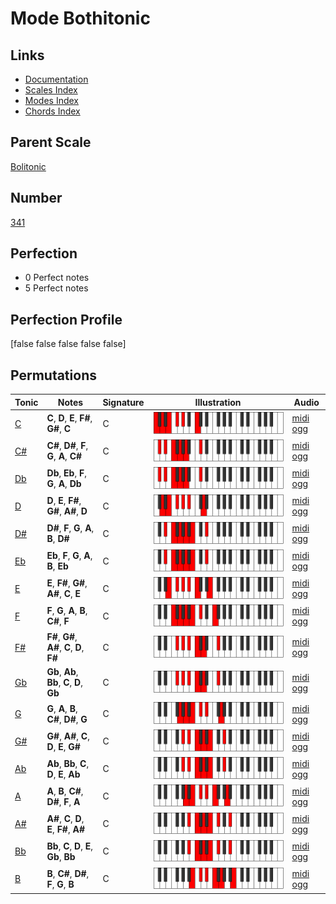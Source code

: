 # Mode Bothitonic

## Links

- [Documentation](index.md)
- [Scales Index](Scales.md)
- [Modes Index](Modes.md)
- [Chords Index](Chords.md)

## Parent Scale

[Bolitonic](ScaleBolitonic.md)

## Number

[341](https://ianring.com/musictheory/scales/341)

## Perfection

- 0 Perfect notes
- 5 Perfect notes

## Perfection Profile

[false false false false false]

## Permutations

| Tonic | Notes | Signature | Illustration | Audio |
|-------|-------|-----------|--------------|-------|
| [C](ModeCNaturalBothitonic.md) | **C**, **D**, **E**, **F#**, **G#**, **C** | C | ![CNaturalBothitonic](ModeCNaturalBothitonic.png) | [midi](ModeCNaturalBothitonic.mid) [ogg](ModeCNaturalBothitonic.ogg) |
| [C#](ModeCSharpBothitonic.md) | **C#**, **D#**, **F**, **G**, **A**, **C#** | C | ![CSharpBothitonic](ModeCSharpBothitonic.png) | [midi](ModeCSharpBothitonic.mid) [ogg](ModeCSharpBothitonic.ogg) |
| [Db](ModeDFlatBothitonic.md) | **Db**, **Eb**, **F**, **G**, **A**, **Db** | C | ![DFlatBothitonic](ModeDFlatBothitonic.png) | [midi](ModeDFlatBothitonic.mid) [ogg](ModeDFlatBothitonic.ogg) |
| [D](ModeDNaturalBothitonic.md) | **D**, **E**, **F#**, **G#**, **A#**, **D** | C | ![DNaturalBothitonic](ModeDNaturalBothitonic.png) | [midi](ModeDNaturalBothitonic.mid) [ogg](ModeDNaturalBothitonic.ogg) |
| [D#](ModeDSharpBothitonic.md) | **D#**, **F**, **G**, **A**, **B**, **D#** | C | ![DSharpBothitonic](ModeDSharpBothitonic.png) | [midi](ModeDSharpBothitonic.mid) [ogg](ModeDSharpBothitonic.ogg) |
| [Eb](ModeEFlatBothitonic.md) | **Eb**, **F**, **G**, **A**, **B**, **Eb** | C | ![EFlatBothitonic](ModeEFlatBothitonic.png) | [midi](ModeEFlatBothitonic.mid) [ogg](ModeEFlatBothitonic.ogg) |
| [E](ModeENaturalBothitonic.md) | **E**, **F#**, **G#**, **A#**, **C**, **E** | C | ![ENaturalBothitonic](ModeENaturalBothitonic.png) | [midi](ModeENaturalBothitonic.mid) [ogg](ModeENaturalBothitonic.ogg) |
| [F](ModeFNaturalBothitonic.md) | **F**, **G**, **A**, **B**, **C#**, **F** | C | ![FNaturalBothitonic](ModeFNaturalBothitonic.png) | [midi](ModeFNaturalBothitonic.mid) [ogg](ModeFNaturalBothitonic.ogg) |
| [F#](ModeFSharpBothitonic.md) | **F#**, **G#**, **A#**, **C**, **D**, **F#** | C | ![FSharpBothitonic](ModeFSharpBothitonic.png) | [midi](ModeFSharpBothitonic.mid) [ogg](ModeFSharpBothitonic.ogg) |
| [Gb](ModeGFlatBothitonic.md) | **Gb**, **Ab**, **Bb**, **C**, **D**, **Gb** | C | ![GFlatBothitonic](ModeGFlatBothitonic.png) | [midi](ModeGFlatBothitonic.mid) [ogg](ModeGFlatBothitonic.ogg) |
| [G](ModeGNaturalBothitonic.md) | **G**, **A**, **B**, **C#**, **D#**, **G** | C | ![GNaturalBothitonic](ModeGNaturalBothitonic.png) | [midi](ModeGNaturalBothitonic.mid) [ogg](ModeGNaturalBothitonic.ogg) |
| [G#](ModeGSharpBothitonic.md) | **G#**, **A#**, **C**, **D**, **E**, **G#** | C | ![GSharpBothitonic](ModeGSharpBothitonic.png) | [midi](ModeGSharpBothitonic.mid) [ogg](ModeGSharpBothitonic.ogg) |
| [Ab](ModeAFlatBothitonic.md) | **Ab**, **Bb**, **C**, **D**, **E**, **Ab** | C | ![AFlatBothitonic](ModeAFlatBothitonic.png) | [midi](ModeAFlatBothitonic.mid) [ogg](ModeAFlatBothitonic.ogg) |
| [A](ModeANaturalBothitonic.md) | **A**, **B**, **C#**, **D#**, **F**, **A** | C | ![ANaturalBothitonic](ModeANaturalBothitonic.png) | [midi](ModeANaturalBothitonic.mid) [ogg](ModeANaturalBothitonic.ogg) |
| [A#](ModeASharpBothitonic.md) | **A#**, **C**, **D**, **E**, **F#**, **A#** | C | ![ASharpBothitonic](ModeASharpBothitonic.png) | [midi](ModeASharpBothitonic.mid) [ogg](ModeASharpBothitonic.ogg) |
| [Bb](ModeBFlatBothitonic.md) | **Bb**, **C**, **D**, **E**, **Gb**, **Bb** | C | ![BFlatBothitonic](ModeBFlatBothitonic.png) | [midi](ModeBFlatBothitonic.mid) [ogg](ModeBFlatBothitonic.ogg) |
| [B](ModeBNaturalBothitonic.md) | **B**, **C#**, **D#**, **F**, **G**, **B** | C | ![BNaturalBothitonic](ModeBNaturalBothitonic.png) | [midi](ModeBNaturalBothitonic.mid) [ogg](ModeBNaturalBothitonic.ogg) |
